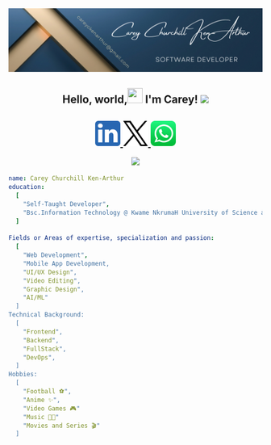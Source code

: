 <img src="https://github.com/ken-arthur005/ken-arthur005/blob/main/linkedIN%20banner.png" />

<h2 align="center"> Hello, world,<img src="https://raw.githubusercontent.com/MartinHeinz/MartinHeinz/master/wave.gif" width="30px" height="30px" /> I'm Carey! <img src="https://emojis.slackmojis.com/emojis/images/1531849430/4246/blob-sunglasses.gif?1531849430" width="30"/> </h2>


<h2 align="center"><a href="https://www.linkedin.com/in/ccka">
  <img height="50" src="https://github.com/ken-arthur005/ken-arthur005/blob/main/linkedin.png" />
</a>
<a href="https://x.com/CareyCKenArthur">
  <img height="50" src="https://github.com/ken-arthur005/ken-arthur005/blob/main/twitter.png" />
</a>
<a href="https://wa.me/233596766604">
  <img height="50" src="https://github.com/ken-arthur005/ken-arthur005/blob/main/whatsapp.png" />
</a> </h2>

<p align="center"><img src="https://github.com/ken-arthur005/ken-arthur005/blob/main/n.gif"/></p>

```yaml
name: Carey Churchill Ken-Arthur
education:
  [
    "Self-Taught Developer",
    "Bsc.Information Technology @ Kwame NkrumaH University of Science and Technology (KNUST)"
  ]

Fields or Areas of expertise, specialization and passion:
  [
    "Web Development",
    "Mobile App Development,
    "UI/UX Design",
    "Video Editing",
    "Graphic Design",
    "AI/ML"
  ]
Technical Background:
  [
    "Frontend",
    "Backend",
    "FullStack",
    "DevOps",
  ]
Hobbies:
  [
    "Football ⚽",
    "Anime ✨",
    "Video Games 🎮"
    "Music 🎵🎶"
    "Movies and Series 🎬"
  ]
```
